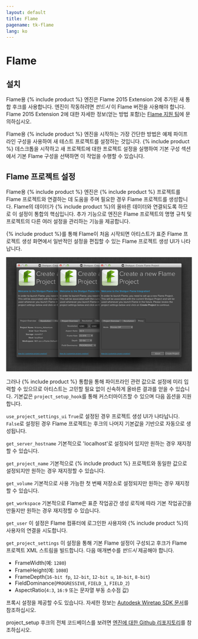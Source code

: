 ```yaml
---
layout: default
title: Flame
pagename: tk-flame
lang: ko
---
```


# Flame

## 설치

Flame용 {% include product %} 엔진은 Flame 2015 Extension 2에 추가된 새 통합 후크를 사용합니다. 엔진이 작동하려면 _반드시_ 이 Flame 버전을 사용해야 합니다. Flame 2015 Extension 2에 대한 자세한 정보(얻는 방법 포함)는 [Flame 지원 팀](http://knowledge.autodesk.com/search-result/caas/sfdcarticles/sfdcarticles/Contacting-Autodesk-Flame-or-Smoke-Customer-Support.html)에 문의하십시오.

Flame용 {% include product %} 엔진을 시작하는 가장 간단한 방법은 예제 파이프라인 구성을 사용하여 새 테스트 프로젝트를 설정하는 것입니다. {% include product %} 데스크톱을 시작하고 새 프로젝트에 대한 프로젝트 설정을 실행하여 기본 구성 섹션에서 기본 Flame 구성을 선택하면 이 작업을 수행할 수 있습니다.

## Flame 프로젝트 설정

Flame용 {% include product %} 엔진은 {% include product %} 프로젝트를 Flame 프로젝트와 연결하는 데 도움을 주며 필요한 경우 Flame 프로젝트를 생성합니다. Flame의 데이터가 {% include product %}의 올바른 데이터와 연결되도록 하므로 이 설정이 통합의 핵심입니다. 추가 기능으로 엔진은 Flame 프로젝트의 명명 규칙 및 프로젝트의 다른 여러 설정을 관리하는 기능을 제공합니다.

{% include product %}를 통해 Flame이 처음 시작되면 아티스트가 표준 Flame 프로젝트 생성 화면에서 일반적인 설정을 편집할 수 있는 Flame 프로젝트 생성 UI가 나타납니다.

![프로젝트](../images/engines/flame_project.png)

그러나 {% include product %} 통합을 통해 파이프라인 관련 값으로 설정에 미리 입력할 수 있으므로 아티스트는 고민할 필요 없이 신속하게 올바른 결과를 얻을 수 있습니다. 기본값은 `project_setup_hook`를 통해 커스터마이즈할 수 있으며 다음 옵션을 지원합니다.

`use_project_settings_ui` `True`로 설정된 경우 프로젝트 생성 UI가 나타납니다. `False`로 설정된 경우 Flame 프로젝트는 후크의 나머지 기본값을 기반으로 자동으로 생성됩니다.

`get_server_hostname`
기본적으로 'localhost'로 설정되어 있지만 원하는 경우 재지정할 수 있습니다.

`get_project_name`
기본적으로 {% include product %} 프로젝트와 동일한 값으로 설정되지만 원하는 경우 재지정할 수 있습니다.

`get_volume`
기본적으로 사용 가능한 첫 번째 저장소로 설정되지만 원하는 경우 재지정할 수 있습니다.

`get_workspace`
기본적으로 Flame은 표준 작업공간 생성 로직에 따라 기본 작업공간을 만들지만 원하는 경우 재지정할 수 있습니다.

`get_user`
이 설정은 Flame 컴퓨터에 로그인한 사용자와 {% include product %}의 사용자의 연결을 시도합니다.

`get_project_settings`
이 설정을 통해 기본 Flame 설정이 구성되고 후크가 Flame 프로젝트 XML 스트림을 빌드합니다. 다음 매개변수를 _반드시_ 제공해야 합니다.

- FrameWidth(예: `1280`)
- FrameHeight(예: `1080`)
- FrameDepth(`16-bit fp`, `12-bit`, `12-bit u`, `10-bit`, `8-bit`)
- FieldDominance(`PROGRESSIVE`, `FIELD_1`, `FIELD_2`)
- AspectRatio(`4:3`, `16:9` 또는 문자열 부동 소수점 값)

프록시 설정을 제공할 수도 있습니다. 자세한 정보는 [Autodesk Wiretap SDK 문서](http://usa.autodesk.com/adsk/servlet/index?siteID=123112&id=7478536)를 참조하십시오.

project_setup 후크의 전체 코드베이스를 보려면 [엔진에 대한 Github 리포지토리](https://github.com/shotgunsoftware/tk-flame/blob/master/hooks/project_startup.py)를 참조하십시오.
